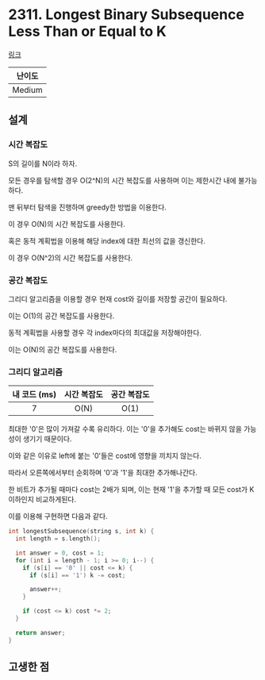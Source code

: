 # 2311. Longest Binary Subsequence Less Than or Equal to K

[링크](https://leetcode.com/problems/longest-binary-subsequence-less-than-or-equal-to-k/)

| 난이도 |
| :----: |
| Medium |

## 설계

### 시간 복잡도

S의 길이를 N이라 하자.

모든 경우를 탐색할 경우 O(2^N)의 시간 복잡도를 사용하며 이는 제한시간 내에 불가능하다.

맨 뒤부터 탐색을 진행하며 greedy한 방법을 이용한다.

이 경우 O(N)의 시간 복잡도를 사용한다.

혹은 동적 계획법을 이용해 해당 index에 대한 최선의 값을 갱신한다.

이 경우 O(N^2)의 시간 복잡도를 사용한다.

### 공간 복잡도

그리디 알고리즘을 이용할 경우 현재 cost와 길이를 저장할 공간이 필요하다.

이는 O(1)의 공간 복잡도를 사용한다.

동적 계획법을 사용할 경우 각 index마다의 최대값을 저장해야한다.

이는 O(N)의 공간 복잡도를 사용한다.

### 그리디 알고리즘

| 내 코드 (ms) | 시간 복잡도 | 공간 복잡도 |
| :----------: | :---------: | :---------: |
|      7       |    O(N)     |    O(1)     |

최대한 '0'은 많이 가져갈 수록 유리하다. 이는 '0'을 추가해도 cost는 바뀌지 않을 가능성이 생기기 때문이다.

이와 같은 이유로 left에 붙는 '0'들은 cost에 영향을 끼치지 않는다.

따라서 오른쪽에서부터 순회하며 '0'과 '1'을 최대한 추가해나간다.

한 비트가 추가될 때마다 cost는 2배가 되며, 이는 현재 '1'을 추가할 때 모든 cost가 K이하인지 비교하게된다.

이를 이용해 구현하면 다음과 같다.

```cpp
int longestSubsequence(string s, int k) {
  int length = s.length();

  int answer = 0, cost = 1;
  for (int i = length - 1; i >= 0; i--) {
    if (s[i] == '0' || cost <= k) {
      if (s[i] == '1') k -= cost;

      answer++;
    }

    if (cost <= k) cost *= 2;
  }

  return answer;
}
```

## 고생한 점
